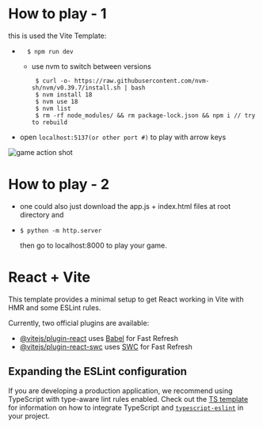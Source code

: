 
# How to play - 1
this is used the Vite Template:
* ```shell
    $ npm run dev
  ```
  * use nvm to switch between versions
    ```shell
     $ curl -o- https://raw.githubusercontent.com/nvm-sh/nvm/v0.39.7/install.sh | bash
     $ nvm install 18
     $ nvm use 18
     $ nvm list
     $ rm -rf node_modules/ && rm package-lock.json && npm i // try to rebuild
     ```
* open `localhost:5137(or other port #)` to play with arrow keys

![game action shot](images/screen_shot.png)

# How to play - 2
* one could also just download the app.js + index.html files at root directory and
* ```shell
  $ python -m http.server
  ```
  then go to localhost:8000 to play your game.

# React + Vite

This template provides a minimal setup to get React working in Vite with HMR and some ESLint rules.

Currently, two official plugins are available:

- [@vitejs/plugin-react](https://github.com/vitejs/vite-plugin-react/blob/main/packages/plugin-react) uses [Babel](https://babeljs.io/) for Fast Refresh
- [@vitejs/plugin-react-swc](https://github.com/vitejs/vite-plugin-react/blob/main/packages/plugin-react-swc) uses [SWC](https://swc.rs/) for Fast Refresh

## Expanding the ESLint configuration

If you are developing a production application, we recommend using TypeScript with type-aware lint rules enabled. Check out the [TS template](https://github.com/vitejs/vite/tree/main/packages/create-vite/template-react-ts) for information on how to integrate TypeScript and [`typescript-eslint`](https://typescript-eslint.io) in your project.
